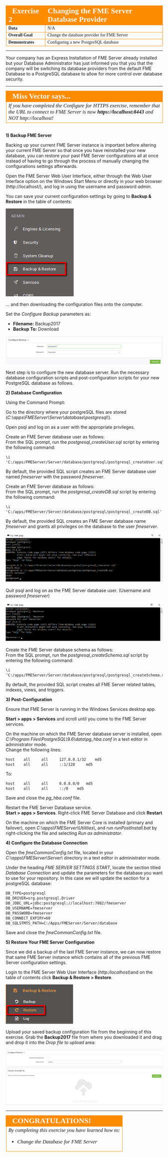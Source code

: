 <!--Exercise Section-->

<table style="border-spacing: 0px;border-collapse: collapse;font-family:serif">
<tr>
<td width=25% style="vertical-align:middle;background-color:darkorange;border: 2px solid darkorange">
<i class="fa fa-cogs fa-lg fa-pull-left fa-fw" style="color:white;padding-right: 12px;vertical-align:text-top"></i>
<span style="color:white;font-size:x-large;font-weight: bold">Exercise 2</span>
</td>
<td style="border: 2px solid darkorange;background-color:darkorange;color:white">
<span style="color:white;font-size:x-large;font-weight: bold">Changing the FME Server Database Provider</span>
</td>
</tr>

<tr>
<td style="border: 1px solid darkorange; font-weight: bold">Data</td>
<td style="border: 1px solid darkorange">N/A</td>
</tr>

<tr>
<td style="border: 1px solid darkorange; font-weight: bold">Overall Goal</td>
<td style="border: 1px solid darkorange">Change the database provider for FME Server</td>
</tr>

<tr>
<td style="border: 1px solid darkorange; font-weight: bold">Demonstrates</td>
<td style="border: 1px solid darkorange">Configuring a new PostgreSQL database</td>
</tr>

</table>

---

Your company has an Express Installation of FME Server already installed but your Database Administrator has just informed you that you that the company will be switching its database providers from the default FME Database to a PostgreSQL database to allow for more control over database security.

---

<!--Miss Vector says...--> 

<table style="border-spacing: 0px">
<tr>
<td style="vertical-align:middle;background-color:darkorange;border: 2px solid darkorange">
<i class="fa fa-quote-left fa-lg fa-pull-left fa-fw" style="color:white;padding-right: 12px;vertical-align:text-top"></i>
<span style="color:white;font-size:x-large;font-weight: bold;font-family:serif">Miss Vector says...</span>
</td>
</tr>

<tr>
<td style="border: 1px solid darkorange">
<span style="font-family:serif; font-style:italic; font-size:larger">
If you have completed the Configure for HTTPS exercise, remember that the URL to connect to FME Server is now </span><span style="font-family:serif; font-style:italic; font-weight:bold; font-size:larger">https://localhost:8443</span><span style="font-family:serif; font-style:italic; font-size:larger"> and NOT http://localhost!
</span>
</td>
</tr>
</table>


<br>**1) Backup FME Server**

Backing up your current FME Server instance is important before altering your current FME Server so that once you have reinstalled your new database, you can restore your past FME Server configurations all at once instead of having to go through the process of manually changing the configurations settings afterwards.

Open the FME Server Web User Interface, either through the Web User Interface option on the Windows Start Menu or directly in your web browser (http://localhost/), and log in using the username and password *admin*.

You can save your current configuration settings by going to **Backup & Restore** in the table of contents:

![](./Images/4.416.Backup&Restore.png)

… and then downloading the configuration files onto the computer. 

Set the *Configure Backup* parameters as:

- **Filename:** Backup2017
- **Backup To:** Download

![](./Images/4.417.ConfigureDownload.png)

Next step is to configure the new database server. Run the necessary database configuration scripts and post-configuration scripts for your new PostgreSQL database as follows.


**2) Database Configuration**

Using the Command Prompt:

Go to the directory where your postgreSQL files are stored (*C:\apps\FMEServer\Server\database\postgresql\\*).

Open psql and log on as a user with the appropriate privileges. 

Create an FME Server database user as follows:
<br>
From the SQL prompt, run the *postgresql\_createUser.sql* script by entering the following command:
		
	\i 'C:/apps/FMEServer/Server/database/postgresql/postgresql_createUser.sql'

By default, the provided SQL script creates an FME Server database user named *fmeserver* with the password *fmeserver*.

Create an FME Server database as follows:
<br>
From the SQL prompt, run the *postgresql\_createDB.sql* script by entering the following command:

	\i 'C:/apps/FMEServer/Server/database/postgresql/postgresql_createDB.sql'

By default, the provided SQL creates an FME Server database name *fmeserver* and grants all privileges on the database to the user *fmeserver*.

![](./Images/4.418.ConfigureSettings3.png)
<br><br>
Quit psql and log on as the FME Server database user. (Username and password *fmeserver*)

![](./Images/4.419.fmeUserLogIn.png)
<br>
<br>
Create the FME Server database schema as follows:
<br>
From the SQL prompt, run the *postgresql\_createSchema.sql* script by entering the following command:

	\i ‘C:/apps/FMEServer/Server/database/postgresql/postgresql_createSchema.sql'
	
By default, the provided SQL script creates all FME Server related tables, indexes, views, and triggers.


**3) Post-Configuration**

Ensure that FME Server is running in the Windows Services desktop app. 

**Start &gt; apps &gt; Services** and scroll until you come to the FME Server services.
 
On the machine on which the FME Server database server is installed, open *C:\Program Files\PostgreSQL\9.6\data\pg_hba.conf* in a text editor in administrator mode.
<br>
Change the following lines:


	host	all		all		127.0.0.1/32	md5
	host	all		all		::1/128		md5

To:


	host	all		all 	0.0.0.0/0	md5
	host	all		all		::/0	md5

Save and close the *pg_hba.conf* file.

Restart the FME Server Database service. 
<br>**Start &gt; apps &gt; Services**. Right-click FME Server Database and click **Restart**

On the machine on which the FME Server Core is installed (primary and failover), open *C:\apps\FMEServer\Utilities\\*, and run *runPostInstall.bat* by right-clicking the file and selecting *Run as administrator*.


**4) Configure the Database Connection**

Open the *fmeCommonConfig.txt* file, located in your *C:\apps\FMEServer\Server\\* directory in a text editor in administrator mode.

Under the heading *FME SERVER SETTINGS START*, locate the section titled *Database Connection* and update the parameters for the database you want to use for your repository. In this case we will update the section for a postgreSQL database:

	DB_TYPE=postgresql
	DB_DRIVER=org.postgresql.Driver
	DB_JDBC_URL=jdbc:postgresql://localhost:7082/fmeserver
	DB_USERNAME=fmeserver
	DB_PASSWORD=fmeserver
	DB_CONNECT_EXPIRY=60
	DB_SQLSTMTS_PATH=C:/Apps/FMEServer/Server/database

Save and close the *fmeCommonConfig.txt* file.


**5) Restore Your FME Server Configuration**

Since we did a backup of the last FME Server instance, we can now restore that same FME Server instance which contains all of the previous FME Server configuration settings.

Login to the FME Server Web User Interface (*http:/localhost*)and on the table of contents click **Backup & Restore &gt; Restore**.

![](./Images/4.423.restoreButton.png)

Upload your saved backup configuration file from the beginning of this exercise. Grab the **Backup2017** file from where you downloaded it and drag and drop it into the *Drop file to upload* area:

![](./Images/4.424.RestoreConfiguration.png)

---

<!--Exercise Congratulations Section--> 

<table style="border-spacing: 0px">
<tr>
<td style="vertical-align:middle;background-color:darkorange;border: 2px solid darkorange">
<i class="fa fa-thumbs-o-up fa-lg fa-pull-left fa-fw" style="color:white;padding-right: 12px;vertical-align:text-top"></i>
<span style="color:white;font-size:x-large;font-weight: bold;font-family:serif">CONGRATULATIONS!</span>
</td>
</tr>

<tr>
<td style="border: 1px solid darkorange">
<span style="font-family:serif; font-style:italic; font-size:larger">
By completing this exercise you have learned how to:
<br>
<ul><li>Change the Database for FME Server</li></ul>
</span>
</td>
</tr>
</table>
